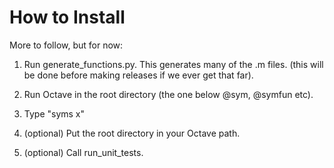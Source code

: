 How to Install
==============

More to follow, but for now:

1. Run generate_functions.py.  This generates many of the .m files.
   (this will be done before making releases if we ever get that far).

2. Run Octave in the root directory (the one below @sym, @symfun etc).

3. Type "syms x"

4. (optional)  Put the root directory in your Octave path.

5. (optional)  Call run_unit_tests.

